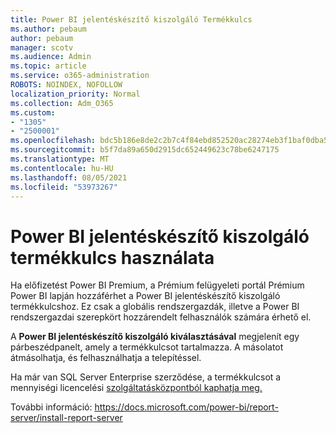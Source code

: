 ```yaml
---
title: Power BI jelentéskészítő kiszolgáló Termékkulcs
ms.author: pebaum
author: pebaum
manager: scotv
ms.audience: Admin
ms.topic: article
ms.service: o365-administration
ROBOTS: NOINDEX, NOFOLLOW
localization_priority: Normal
ms.collection: Adm_O365
ms.custom:
- "1305"
- "2500001"
ms.openlocfilehash: bdc5b186e8de2c2b7c4f84ebd852520ac28274eb3f1baf0dba568cdb6d10e579
ms.sourcegitcommit: b5f7da89a650d2915dc652449623c78be6247175
ms.translationtype: MT
ms.contentlocale: hu-HU
ms.lasthandoff: 08/05/2021
ms.locfileid: "53973267"
---
```

# <a name="power-bi-report-server-product-key"></a>Power BI jelentéskészítő kiszolgáló termékkulcs használata

Ha előfizetést Power BI Premium, a  Prémium felügyeleti portál Prémium Power BI lapján hozzáférhet a Power BI jelentéskészítő kiszolgáló termékkulcshoz. Ez csak a globális rendszergazdák, illetve a Power BI rendszergazdai szerepkört hozzárendelt felhasználók számára érhető el.

A **Power BI jelentéskészítő kiszolgáló kiválasztásával** megjelenít egy párbeszédpanelt, amely a termékkulcsot tartalmazza. A másolatot átmásolhatja, és felhasználhatja a telepítéssel.

Ha már van SQL Server Enterprise szerződése, a termékkulcsot a mennyiségi licencelési [szolgáltatásközpontból kaphatja meg.](https://www.microsoft.com/Licensing/servicecenter/)

További információ: https://docs.microsoft.com/power-bi/report-server/install-report-server
